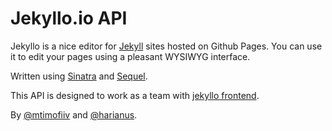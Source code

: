 # Jekyllo.io API

Jekyllo is a nice editor for [Jekyll](http://jekyllrb.com/) sites hosted on Github Pages. You can use it to edit your pages using a pleasant WYSIWYG interface.

Written using [Sinatra](http://www.sinatrarb.com/) and [Sequel](http://sequel.jeremyevans.net/).

This API is designed to work as a team with [jekyllo frontend](https://github.com/mtimofiiv/jikkyll).

By [@mtimofiiv](https://github.com/mtimofiiv) and [@harianus](https://github.com/harianus).

